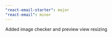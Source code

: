 ```yaml
---
"react-email-starter": major
"react-email": minor
---
```


Added image checker and preview view resizing
